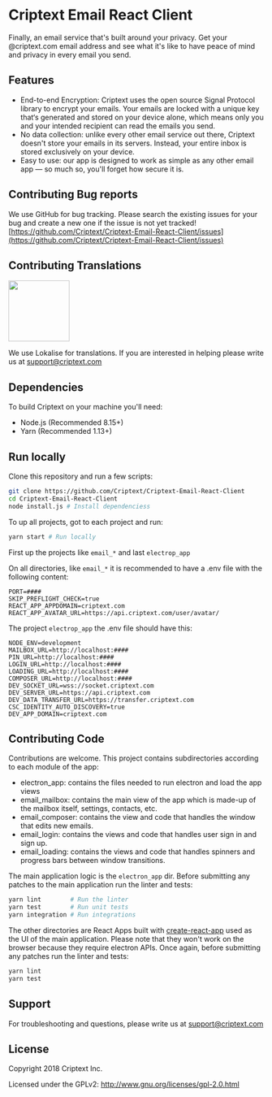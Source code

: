 # Criptext Email React Client

Finally, an email service that's built around your privacy. Get your @criptext.com email address and see what it's like to have peace of mind and privacy in every email you send.

## Features

- End-to-end Encryption: Criptext uses the open source Signal Protocol library to encrypt your emails. Your emails are locked with a unique key that‘s generated and stored on your device alone, which means only you and your intended recipient can read the emails you send.
- No data collection: unlike every other email service out there, Criptext doesn't store your emails in its servers. Instead, your entire inbox is stored exclusively on your device.
- Easy to use: our app is designed to work as simple as any other email app — so much so, you'll forget how secure it is.

## Contributing Bug reports

We use GitHub for bug tracking. Please search the existing issues for your bug and create a new one if the issue is not yet tracked!
[https://github.com/Criptext/Criptext-Email-React-Client/issues](https://github.com/Criptext/Criptext-Email-React-Client/issues)

## Contributing Translations

<a href="https://lokalise.co/" target="_blank"><img src="https://lokalise.co/img/lokalise_logo_black.png" width="120px"/></a>

We use Lokalise for translations. If you are interested in helping please write us at <a href="mailto:support@criptext.com">support@criptext.com</a>

## Dependencies

To build Criptext on your machine you'll need:

* Node.js (Recommended 8.15+) 
* Yarn (Recommended 1.13+) 

## Run locally

Clone this repository and run a few scripts:

``` bash
git clone https://github.com/Criptext/Criptext-Email-React-Client
cd Criptext-Email-React-Client
node install.js # Install dependenciess
```

To up all projects, got to each project and run:
``` bash
yarn start # Run locally
```
First up the projects like `email_*` and last `electrop_app`

On all directories, like `email_*` it is recommended to have a .env file 
with the following content:

```
PORT=####
SKIP_PREFLIGHT_CHECK=true
REACT_APP_APPDOMAIN=criptext.com
REACT_APP_AVATAR_URL=https://api.criptext.com/user/avatar/
```

The project `electrop_app` the .env file should have this:
```
NODE_ENV=development
MAILBOX_URL=http://localhost:####
PIN_URL=http://localhost:####
LOGIN_URL=http://localhost:####
LOADING_URL=http://localhost:####
COMPOSER_URL=http://localhost:####
DEV_SOCKET_URL=wss://socket.criptext.com
DEV_SERVER_URL=https://api.criptext.com
DEV_DATA_TRANSFER_URL=https://transfer.criptext.com
CSC_IDENTITY_AUTO_DISCOVERY=true
DEV_APP_DOMAIN=criptext.com
```


## Contributing Code

Contributions are welcome. This project contains subdirectories according to each module of the app:
* electron_app: contains the files needed to run electron and load the app views
* email_mailbox: contains the main view of the app which is made-up of the mailbox itself, settings, contacts, etc.
* email_composer: contains the view and code that handles the window that edits new emails.
* email_login: contains the views and code that handles user sign in and sign up.
* email_loading: contains the views and code that handles spinners and progress bars between window transitions.


The main application logic is the `electron_app` dir. 
Before submitting any patches to the main application run the linter and tests:

``` bash
yarn lint        # Run the linter
yarn test        # Run unit tests
yarn integration # Run integrations
```

The other directories are React Apps built with [create-react-app](
https://github.com/facebook/create-react-app) used as the UI of the main 
application. Please note that they won't work on the browser because they 
require electron APIs. Once again, before submitting any patches run the linter 
and tests:

``` bash
yarn lint 
yarn test 
```

## Support

For troubleshooting and questions, please write us at <a href="mailto:support@criptext.com">support@criptext.com</a>

## License 

Copyright 2018 Criptext Inc.

Licensed under the GPLv2: http://www.gnu.org/licenses/gpl-2.0.html
